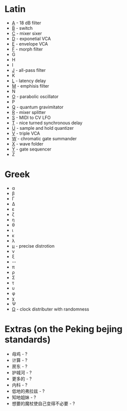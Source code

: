 # Latin
* [A](https://github.com/jackokring/KRTPluginA#a) - 18 dB filter
* [B](https://github.com/jackokring/KRTPluginA#b) - switch
* [C](https://github.com/jackokring/KRTPluginA#c) - mixer sixer
* [D](https://github.com/jackokring/KRTPluginA#d) - exponetial VCA
* [E](https://github.com/jackokring/KRTPluginA#e) - envelope VCA
* [F](https://github.com/jackokring/KRTPluginA#f) - morph filter
* G
* H
* I
* [J](https://github.com/jackokring/KRTPluginA#j) - all-pass filter
* K
* [L](https://github.com/jackokring/KRTPluginA#l) - latency delay
* [M](https://github.com/jackokring/KRTPluginA#m) - emphisis filter
* N
* [O](https://github.com/jackokring/KRTPluginA#o) - parabolic oscillator
* P
* [Q](https://github.com/jackokring/KRTPluginA#q) - quantum gravimitator
* [R](https://github.com/jackokring/KRTPluginA#r) - mixer splitter
* [S](https://github.com/jackokring/KRTPluginA#s) - MIDI to CV LFO
* [T](https://github.com/jackokring/KRTPluginA#t) - nice turned synchronous delay
* [U](https://github.com/jackokring/KRTPluginA#u) - sample and hold quantizer
* [V](https://github.com/jackokring/KRTPluginA#v) - triple VCA
* [W](https://github.com/jackokring/KRTPluginA#w) - chromatic gate summander
* [X](https://github.com/jackokring/KRTPluginA#x) - wave folder
* [Y](https://github.com/jackokring/KRTPluginA#y) - gate sequencer
* Z

# Greek
* α
* β
* Γ
* Δ
* ε
* ζ
* η
* θ
* ι
* κ
* λ
* [μ](https://github.com/jackokring/KRTPluginA#μ) - precise distrotion
* ν
* ξ
* --
* π
* ρ
* Σ
* τ
* υ
* φ
* χ
* Ψ
* [Ω](https://github.com/jackokring/KRTPluginA#Ω) - clock distributer with randomness

# Extras (on the Peking bejing standards)
* 母鸡 - ?
* 计算 - ?
* 房东 - ?
* 护城河 - ?
* 更多的 - ?
* 内科 - ?
* 低地的弗拉兹 - ?
* 知地姐妹 - ?
* 想要的魔杖使自己变得不必要 - ?